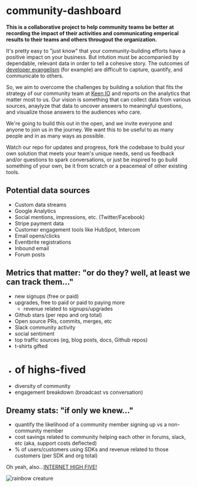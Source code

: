 # community-dashboard
**This is a collaborative project to help community teams be better at recording the impact of their activities and communicating emperical results to their teams and others througout the organization.**

It's pretty easy to "just know" that your community-building efforts have a positive impact on your business. But intution must be accompanied by dependable, relevant data in order to tell a cohesive story. The outcomes of [developer evangelism](https://sendgrid.com/blog/explained-developer-evangelism-parents/) (for example) are difficult to capture, quantify, and communicate to others.

So, we aim to overcome the challenges by building a solution that fits the strategy of our community team at [Keen IO](http://keen.io) and reports on the analytics that matter most to us. Our vision is something that can collect data from various sources, anaylyze that data to uncover answers to meaningful questions, and visualize those answers to the audiences who care. 

We're going to build this out in the open, and we invite everyone and anyone to join us in the journey. We want this to be useful to as many people and in as many ways as possible. 

Watch our repo for updates and progress, fork the codebase to build your own solution that meets your team's unique needs, send us feedback and/or questions to spark conversations, or just be inspired to go build something of your own, be it from scratch or a peacemeal of other existing tools. 

## Potential data sources

* Custom data streams
* Google Analytics
* Social mentions, impressions, etc. (Twitter/Facebook)
* Stripe payment data
* Customer engagement tools like HubSpot, Intercom
* Email opens/clicks
* Eventbrite registrations
* Inbound email
* Forum posts

## Metrics that matter: "or do they? well, at least we can track them..."
* new signups (free or paid)
* upgrades, free to paid or paid to paying more
  * revenue related to signups/upgrades
*  Github stars (per repo and org total)
*  Open source PRs, commits, merges, etc
*  Slack community activity
*  social sentiment
*  top traffic sources (eg, blog posts, docs, Github repos)
*  t-shirts gifted
*  # of highs-fived
*  diversity of community
*  engagement breakdown (broadcast vs conversation)


## Dreamy stats: "if only we knew..."
*  quantify the likelihood of a community member signing up vs a non-community member
*  cost savings related to community helping each other in forums, slack, etc (aka, support costs deflected)
*  % of users/customers using SDKs and revenue related to those customers (per SDK and org total)

  

Oh yeah, also...[INTERNET HIGH FIVE!](http://keen.github.io/highfive/)

![rainbow creature](http://media.giphy.com/media/GOt1QQZQ6TOQU/giphy.gif)


